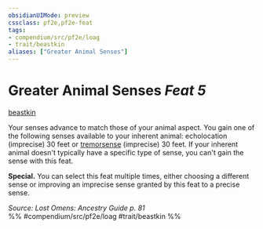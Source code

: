 ```yaml
---
obsidianUIMode: preview
cssclass: pf2e,pf2e-feat
tags:
- compendium/src/pf2e/loag
- trait/beastkin
aliases: ["Greater Animal Senses"]
---
```

# Greater Animal Senses  *Feat 5*  
[beastkin](rules/traits/beastkin-loag.md)  


Your senses advance to match those of your animal aspect. You gain one of the following senses available to your inherent animal: echolocation (imprecise) 30 feet or [tremorsense](rules/abilities/tremorsense.md) (imprecise) 30 feet. If your inherent animal doesn't typically have a specific type of sense, you can't gain the sense with this feat.

**Special.** You can select this feat multiple times, either choosing a different sense or improving an imprecise sense granted by this feat to a precise sense.

*Source: Lost Omens: Ancestry Guide p. 81*  
%% #compendium/src/pf2e/loag #trait/beastkin %%